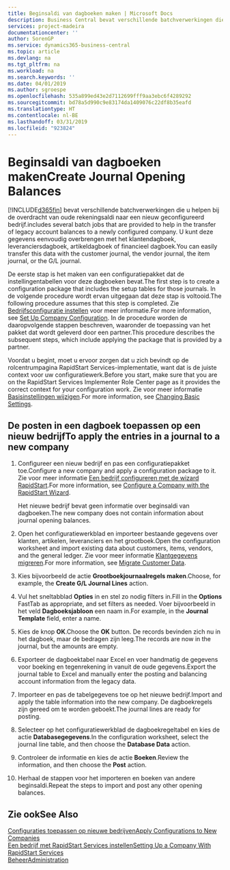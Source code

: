 ```yaml
---
title: Beginsaldi van dagboeken maken | Microsoft Docs
description: Business Central bevat verschillende batchverwerkingen die u helpen bij de overdracht van oude rekeningsaldi naar een nieuw geconfigureerd bedrijf. U kunt deze gegevens gemakkelijk overbrengen met dagboekboekingen.
services: project-madeira
documentationcenter: ''
author: SorenGP
ms.service: dynamics365-business-central
ms.topic: article
ms.devlang: na
ms.tgt_pltfrm: na
ms.workload: na
ms.search.keywords: ''
ms.date: 04/01/2019
ms.author: sgroespe
ms.openlocfilehash: 535a899ed43e2d7112699fff9aa3ebc6f4289292
ms.sourcegitcommit: bd78a5d990c9e83174da1409076c22df8b35eafd
ms.translationtype: HT
ms.contentlocale: nl-BE
ms.lasthandoff: 03/31/2019
ms.locfileid: "923824"
---
```

# <a name="create-journal-opening-balances"></a><span data-ttu-id="d89b2-104">Beginsaldi van dagboeken maken</span><span class="sxs-lookup"><span data-stu-id="d89b2-104">Create Journal Opening Balances</span></span>
[!INCLUDE[d365fin](includes/d365fin_md.md)] <span data-ttu-id="d89b2-105">bevat verschillende batchverwerkingen die u helpen bij de overdracht van oude rekeningsaldi naar een nieuw geconfigureerd bedrijf.</span><span class="sxs-lookup"><span data-stu-id="d89b2-105">includes several batch jobs that are provided to help in the transfer of legacy account balances to a newly configured company.</span></span> <span data-ttu-id="d89b2-106">U kunt deze gegevens eenvoudig overbrengen met het klantendagboek, leveranciersdagboek, artikeldagboek of financieel dagboek.</span><span class="sxs-lookup"><span data-stu-id="d89b2-106">You can easily transfer this data with the customer journal, the vendor journal, the item journal, or the G/L journal.</span></span>

<span data-ttu-id="d89b2-107">De eerste stap is het maken van een configuratiepakket dat de instellingentabellen voor deze dagboeken bevat.</span><span class="sxs-lookup"><span data-stu-id="d89b2-107">The first step is to create a configuration package that includes the setup tables for those journals.</span></span> <span data-ttu-id="d89b2-108">In de volgende procedure wordt ervan uitgegaan dat deze stap is voltooid.</span><span class="sxs-lookup"><span data-stu-id="d89b2-108">The following procedure assumes that this step is completed.</span></span> <span data-ttu-id="d89b2-109">Zie [Bedrijfsconfiguratie instellen](admin-set-up-company-configuration.md) voor meer informatie.</span><span class="sxs-lookup"><span data-stu-id="d89b2-109">For more information, see [Set Up Company Configuration](admin-set-up-company-configuration.md).</span></span> <span data-ttu-id="d89b2-110">In de procedure worden de daaropvolgende stappen beschreven, waaronder de toepassing van het pakket dat wordt geleverd door een partner.</span><span class="sxs-lookup"><span data-stu-id="d89b2-110">This procedure describes the subsequent steps, which include applying the package that is provided by a partner.</span></span>  

<span data-ttu-id="d89b2-111">Voordat u begint, moet u ervoor zorgen dat u zich bevindt op de rolcentrumpagina RapidStart Services-implementatie, want dat is de juiste context voor uw configuratiewerk.</span><span class="sxs-lookup"><span data-stu-id="d89b2-111">Before you start, make sure that you are on the RapidStart Services Implementer Role Center page as it provides the correct context for your configuration work.</span></span> <span data-ttu-id="d89b2-112">Zie voor meer informatie [Basisinstellingen wijzigen](ui-change-basic-settings.md).</span><span class="sxs-lookup"><span data-stu-id="d89b2-112">For more information, see [Changing Basic Settings](ui-change-basic-settings.md).</span></span>

## <a name="to-apply-the-entries-in-a-journal-to-a-new-company"></a><span data-ttu-id="d89b2-113">De posten in een dagboek toepassen op een nieuw bedrijf</span><span class="sxs-lookup"><span data-stu-id="d89b2-113">To apply the entries in a journal to a new company</span></span>  
1. <span data-ttu-id="d89b2-114">Configureer een nieuw bedrijf en pas een configuratiepakket toe.</span><span class="sxs-lookup"><span data-stu-id="d89b2-114">Configure a new company and apply a configuration package to it.</span></span> <span data-ttu-id="d89b2-115">Zie voor meer informatie [Een bedrijf configureren met de wizard RapidStart](admin-how-to-configure-a-company-with-the-rapidstart-wizard.md).</span><span class="sxs-lookup"><span data-stu-id="d89b2-115">For more information, see [Configure a Company with the RapidStart Wizard](admin-how-to-configure-a-company-with-the-rapidstart-wizard.md).</span></span>  

    <span data-ttu-id="d89b2-116">Het nieuwe bedrijf bevat geen informatie over beginsaldi van dagboeken.</span><span class="sxs-lookup"><span data-stu-id="d89b2-116">The new company does not contain information about journal opening balances.</span></span>  

2. <span data-ttu-id="d89b2-117">Open het configuratiewerkblad en importeer bestaande gegevens over klanten, artikelen, leveranciers en het grootboek.</span><span class="sxs-lookup"><span data-stu-id="d89b2-117">Open the configuration worksheet and import existing data about customers, items, vendors, and the general ledger.</span></span> <span data-ttu-id="d89b2-118">Zie voor meer informatie [Klantgegevens migreren](admin-migrate-customer-data.md).</span><span class="sxs-lookup"><span data-stu-id="d89b2-118">For more information, see [Migrate Customer Data](admin-migrate-customer-data.md).</span></span>  
3. <span data-ttu-id="d89b2-119">Kies bijvoorbeeld de actie **Grootboekjournaalregels maken**.</span><span class="sxs-lookup"><span data-stu-id="d89b2-119">Choose, for example, the **Create G/L Journal Lines** action.</span></span>  
4. <span data-ttu-id="d89b2-120">Vul het sneltabblad **Opties** in en stel zo nodig filters in.</span><span class="sxs-lookup"><span data-stu-id="d89b2-120">Fill in the **Options** FastTab as appropriate, and set filters as needed.</span></span> <span data-ttu-id="d89b2-121">Voer bijvoorbeeld in het veld **Dagboeksjabloon** een naam in.</span><span class="sxs-lookup"><span data-stu-id="d89b2-121">For example, in the **Journal Template** field, enter a name.</span></span>  
5. <span data-ttu-id="d89b2-122">Kies de knop **OK**.</span><span class="sxs-lookup"><span data-stu-id="d89b2-122">Choose the **OK** button.</span></span> <span data-ttu-id="d89b2-123">De records bevinden zich nu in het dagboek, maar de bedragen zijn leeg.</span><span class="sxs-lookup"><span data-stu-id="d89b2-123">The records are now in the journal, but the amounts are empty.</span></span>  
6. <span data-ttu-id="d89b2-124">Exporteer de dagboektabel naar Excel en voer handmatig de gegevens voor boeking en tegenrekening in vanuit de oude gegevens.</span><span class="sxs-lookup"><span data-stu-id="d89b2-124">Export the journal table to Excel and manually enter the posting and balancing account information from the legacy data.</span></span>
7. <span data-ttu-id="d89b2-125">Importeer en pas de tabelgegevens toe op het nieuwe bedrijf.</span><span class="sxs-lookup"><span data-stu-id="d89b2-125">Import and apply the table information into the new company.</span></span> <span data-ttu-id="d89b2-126">De dagboekregels zijn gereed om te worden geboekt.</span><span class="sxs-lookup"><span data-stu-id="d89b2-126">The journal lines are ready for posting.</span></span>  
8. <span data-ttu-id="d89b2-127">Selecteer op het configuratiewerkblad de dagboekregeltabel en kies de actie **Databasegegevens**.</span><span class="sxs-lookup"><span data-stu-id="d89b2-127">In the configuration worksheet, select the journal line table, and then choose the **Database Data** action.</span></span>  
9. <span data-ttu-id="d89b2-128">Controleer de informatie en kies de actie **Boeken**.</span><span class="sxs-lookup"><span data-stu-id="d89b2-128">Review the information, and then choose the **Post** action.</span></span>  
10. <span data-ttu-id="d89b2-129">Herhaal de stappen voor het importeren en boeken van andere beginsaldi.</span><span class="sxs-lookup"><span data-stu-id="d89b2-129">Repeat the steps to import and post any other opening balances.</span></span>  

## <a name="see-also"></a><span data-ttu-id="d89b2-130">Zie ook</span><span class="sxs-lookup"><span data-stu-id="d89b2-130">See Also</span></span>  
[<span data-ttu-id="d89b2-131">Configuraties toepassen op nieuwe bedrijven</span><span class="sxs-lookup"><span data-stu-id="d89b2-131">Apply Configurations to New Companies</span></span>](admin-apply-configuration-to-new-companies.md)  
[<span data-ttu-id="d89b2-132">Een bedrijf met RapidStart Services instellen</span><span class="sxs-lookup"><span data-stu-id="d89b2-132">Setting Up a Company With RapidStart Services</span></span>](admin-set-up-a-company-with-rapidstart.md)  
[<span data-ttu-id="d89b2-133">Beheer</span><span class="sxs-lookup"><span data-stu-id="d89b2-133">Administration</span></span>](admin-setup-and-administration.md)
